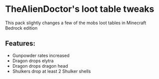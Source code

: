 <h1>TheAlienDoctor's loot table tweaks</h1>
This pack slightly changes a few of the mobs loot tables in Minecraft Bedrock edition
<h2>Features:</h2>
<ul>
  <li>Gunpowder rates increased</li>
  <li>Dragon drops elytra</li>
  <li>Dragon drops dragon head</li>
  <li>Shulkers drop at least 2 Shulker shells</li>
